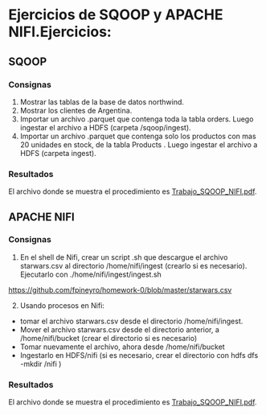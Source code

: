 # Ejercicios de SQOOP y APACHE NIFI.Ejercicios:

## SQOOP 

### Consignas

1) Mostrar las tablas de la base de datos northwind.
2) Mostrar los clientes de Argentina.
3) Importar un archivo .parquet que contenga toda la tabla orders. Luego ingestar el archivo a HDFS (carpeta /sqoop/ingest).
4) Importar un archivo .parquet que contenga solo los productos con mas 20 unidades en stock, de la tabla Products . Luego ingestar el archivo a HDFS (carpeta ingest).

### Resultados 

El archivo donde se muestra el procedimiento es [Trabajo_SQOOP_NIFI.pdf](Trabajo_SQOOP_NIFI.pdf). 

## APACHE NIFI

### Consignas

1) En el shell de Nifi, crear un script .sh que descargue el archivo starwars.csv al directorio
/home/nifi/ingest (crearlo si es necesario). Ejecutarlo con ./home/nifi/ingest/ingest.sh

https://github.com/fpineyro/homework-0/blob/master/starwars.csv

2) Usando procesos en Nifi:
- tomar el archivo starwars.csv desde el directorio /home/nifi/ingest.
- Mover el archivo starwars.csv desde el directorio anterior, a /home/nifi/bucket (crear el directorio si es necesario)
- Tomar nuevamente el archivo, ahora desde /home/nifi/bucket
- Ingestarlo en HDFS/nifi (si es necesario, crear el directorio con hdfs dfs -mkdir /nifi )

### Resultados

El archivo donde se muestra el procedimiento es [Trabajo_SQOOP_NIFI.pdf](Trabajo_SQOOP_NIFI.pdf). 
